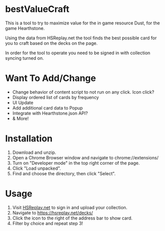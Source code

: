 # bestValueCraft

This is a tool to try to maximize value for the in game resource Dust, for the game Hearthstone.

Using the data from HSReplay.net the tool finds the best possible card for you to craft based on the decks on the page.

In order for the tool to operate you need to be signed in with collection syncing turned on.

# Want To Add/Change
- Change behavior of content script to not run on any click.  Icon click?
- Display ordered list of cards by frequency
- UI Update
- Add additional card data to Popup
- Integrate with Hearthstone.json API?
- & More!

# Installation
1. Download and unzip.
2. Open a Chrome Browser window and navigate to chrome://extensions/
3. Turn on "Developer mode" in the top right corner of the page.
4. Click "Load unpacked".
5. Find and choose the directory, then click "Select".

# Usage
1. Visit [HSReplay.net](https://hsreplay.net) to sign in and upload your collection.
2. Navigate to https://hsreplay.net/decks/
3. Click the icon to the right of the address bar to show card.
4. Filter by choice and repeat step 3!
